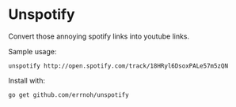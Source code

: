 Unspotify
=========

Convert those annoying spotify links into youtube links.

Sample usage:

    unspotify http://open.spotify.com/track/18HRyl6DsoxPALe57m5zQN

Install with:

    go get github.com/errnoh/unspotify
